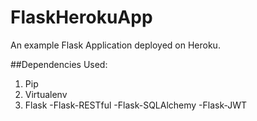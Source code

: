 # FlaskHerokuApp
An example Flask Application deployed on Heroku.

##Dependencies Used:
1. Pip
2. Virtualenv
3. Flask
	-Flask-RESTful
	-Flask-SQLAlchemy
	-Flask-JWT

